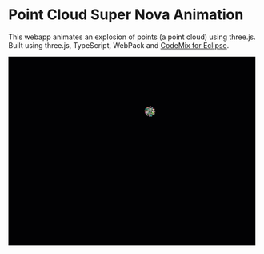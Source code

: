 # Point Cloud Super Nova Animation

This webapp animates an explosion of points (a point cloud) using three.js. Built using three.js, TypeScript, WebPack and [CodeMix for Eclipse](https://www.genuitec.com/products/codemix/).

![Point cloud burst requires webgl support](pointcloudburstanimated.gif)

